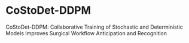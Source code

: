 # CoStoDet-DDPM
CoStoDet-DDPM: Collaborative Training of Stochastic and Deterministic Models Improves Surgical Workflow Anticipation and Recognition
